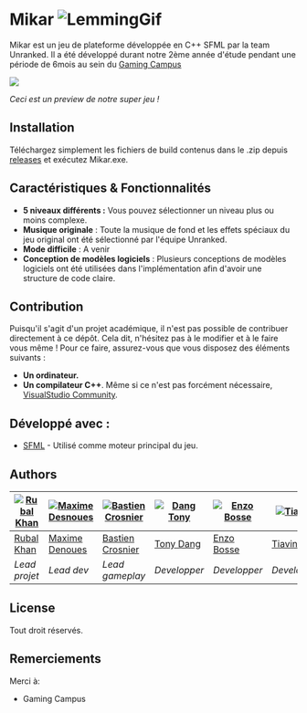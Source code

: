 # Mikar ![LemmingGif](https://media.discordapp.net/attachments/1049962809338896384/1050009234668015626/096c2a84-c1bd-4759-a828-dfe051c19bab.webp?width=87&height=58)

Mikar est un jeu de plateforme développée en C++ SFML par la team Unranked. Il a été développé durant notre 2ème année d'étude pendant une période de 6mois au sein du [Gaming Campus](https://gamingcampus.fr/ecoles/ecole-developpeur-jeux-video-g-tech.html)


![](https://media.discordapp.net/attachments/1050541279634796614/1050541893366333561/image.png)

*Ceci est un preview de notre super jeu !*

## Installation

Téléchargez simplement les fichiers de build contenus dans le .zip depuis [releases]() et exécutez Mikar.exe.

## Caractéristiques & Fonctionnalités
- **5 niveaux différents :** Vous pouvez sélectionner un niveau plus ou moins complexe.
- **Musique originale** : Toute la musique de fond et les effets spéciaux du jeu original ont été sélectionné par l'équipe Unranked.
- **Mode difficile** : A venir
- **Conception de modèles logiciels** : Plusieurs conceptions de modèles logiciels ont été utilisées dans l'implémentation afin d'avoir une structure de code claire.

## Contribution

Puisqu'il s'agit d'un projet académique, il n'est pas possible de contribuer directement à ce dépôt. Cela dit, n'hésitez pas à le modifier et à le faire vous même ! Pour ce faire, assurez-vous que vous disposez des éléments suivants :

- **Un ordinateur.**
- **Un compilateur C++**. Même si ce n'est pas forcément nécessaire, [VisualStudio Community](https://visualstudio.microsoft.com/fr/vs/community/).

## Développé avec : 

* [SFML](https://www.sfml-dev.org/index-fr.php) - Utilisé comme moteur principal du jeu.

## Authors

| [![Rubal Khan](https://images-ext-1.discordapp.net/external/QBc6cB7rQIog4U_M3wlUJVH8JSQW7XXFmq8nUmLUyDg/%3Fsize%3D1024/https/cdn.discordapp.com/avatars/561598364219867156/5b2e5d9fcaca2727c1cec135551a6a98.png?width=468&height=350)](https://github.com/) | [![Maxime Desnoues]()](https://github.com/) | [![Bastien Crosnier]()](https://github.com/) | [![Dang Tony]()](https://github.com/) | [![Enzo Bosse]()](https://github.com/) | [![Tiavina]()](https://github.com/) |
| ---- | ---- | ---- | ---- | ---- | ---- |
| [Rubal Khan](https://github.com/) | [Maxime Denoues](https://github.com/Maxadore) |  [Bastien Crosnier](https://github.com/) | [Tony Dang](https://github.com/) | [Enzo Bosse](https://github.com/) | [Tiavina](https://github.com/) |
| _Lead projet_ | _Lead dev_ | _Lead gameplay_ | _Developper_ | _Developper_ | _Developper_ |


## License

Tout droit réservés.

## Remerciements

Merci à:
- Gaming Campus
